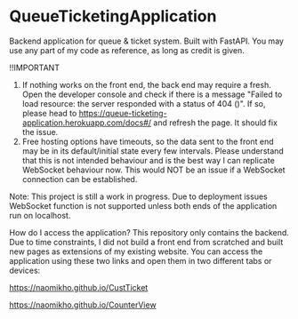 # QueueTicketingApplication
Backend application for queue & ticket system. Built with FastAPI. 
You may use any part of my code as reference, as long as credit is given.

!!IMPORTANT
1. If nothing works on the front end, the back end may require a fresh. Open the developer console and check if there is a message "Failed to load resource: the server responded with a status of 404 ()". If so, please head to https://queue-ticketing-application.herokuapp.com/docs#/ and refresh the page. It should fix the issue.
2. Free hosting options have timeouts, so the data sent to the front end may be in its default/initial state every few intervals. Please understand that this is not intended behaviour and is the best way I can replicate WebSocket behaviour now. This would NOT be an issue if a WebSocket connection can be established.

Note: This project is still a work in progress. Due to deployment issues WebSocket function is not supported unless both ends of the application run on localhost.

How do I access the application?
This repository only contains the backend. Due to time constraints, I did not build a front end from scratched and built new pages as extensions
of my existing website. You can access the application using these two links and open them in two different tabs or devices:

https://naomikho.github.io/CustTicket

https://naomikho.github.io/CounterView
